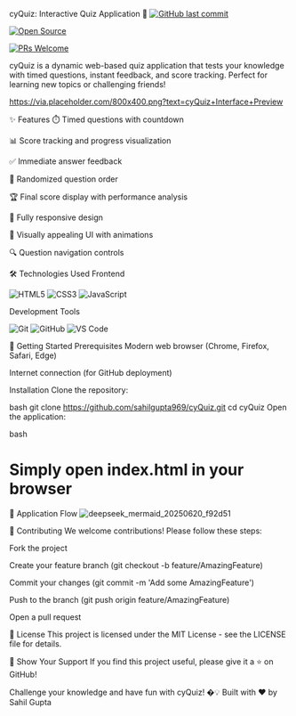 cyQuiz: Interactive Quiz Application 🧠
[![GitHub last commit](https://img.shields.io/github/last-commit/sahilgupta969/cyQuiz?color=blue&logo=github)](https://github.com/sahilgupta969/cyQuiz/commits/main)

[![Open Source](https://img.shields.io/badge/Open%20Source-%E2%9D%A4%EF%B8%8F-brightgreen)](https://opensource.org)

[![PRs Welcome](https://img.shields.io/badge/PRs-welcome-brightgreen.svg?style=flat)](http://makeapullrequest.com)

cyQuiz is a dynamic web-based quiz application that tests your knowledge with timed questions, instant feedback, and score tracking. Perfect for learning new topics or challenging friends!

https://via.placeholder.com/800x400.png?text=cyQuiz+Interface+Preview

✨ Features
⏱️ Timed questions with countdown

📊 Score tracking and progress visualization

✅ Immediate answer feedback

🔄 Randomized question order

🏆 Final score display with performance analysis

📱 Fully responsive design

🌈 Visually appealing UI with animations

🔍 Question navigation controls

🛠️ Technologies Used
Frontend
<p> <img src="https://img.shields.io/badge/HTML5-E34F26?logo=html5&logoColor=white" alt="HTML5"> <img src="https://img.shields.io/badge/CSS3-1572B6?logo=css3&logoColor=white" alt="CSS3"> <img src="https://img.shields.io/badge/JavaScript-F7DF1E?logo=javascript&logoColor=black" alt="JavaScript"> </p>
Development Tools
<p> <img src="https://img.shields.io/badge/Git-F05032?logo=git&logoColor=white" alt="Git"> <img src="https://img.shields.io/badge/GitHub-181717?logo=github&logoColor=white" alt="GitHub"> <img src="https://img.shields.io/badge/VS_Code-007ACC?logo=visual-studio-code&logoColor=white" alt="VS Code"> </p>
🚀 Getting Started
Prerequisites
Modern web browser (Chrome, Firefox, Safari, Edge)

Internet connection (for GitHub deployment)

Installation
Clone the repository:

bash
git clone https://github.com/sahilgupta969/cyQuiz.git
cd cyQuiz
Open the application:

bash
# Simply open index.html in your browser

🎨 Application Flow
![deepseek_mermaid_20250620_f92d51](https://github.com/user-attachments/assets/0425b9a4-053f-4a2e-a605-e462c8b98393)

🤝 Contributing
We welcome contributions! Please follow these steps:

Fork the project

Create your feature branch (git checkout -b feature/AmazingFeature)

Commit your changes (git commit -m 'Add some AmazingFeature')

Push to the branch (git push origin feature/AmazingFeature)

Open a pull request

📄 License
This project is licensed under the MIT License - see the LICENSE file for details.

🌟 Show Your Support
If you find this project useful, please give it a ⭐️ on GitHub!

Challenge your knowledge and have fun with cyQuiz! �‍💡
Built with ❤️ by Sahil Gupta

